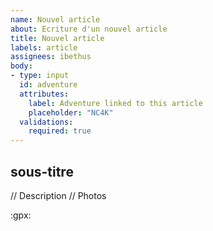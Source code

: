 ```yaml
---
name: Nouvel article
about: Ecriture d'un nouvel article
title: Nouvel article
labels: article
assignees: ibethus
body:
- type: input
  id: adventure
  attributes:
    label: Adventure linked to this article
    placeholder: "NC4K"
  validations:
    required: true
---
```


## sous-titre
// Description
// Photos

:gpx: 
